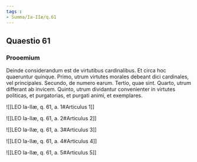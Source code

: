 ```yaml
---
tags : 
- Summa/Ia-IIæ/q.61
---
```


## Quaestio 61

### Prooemium

Deinde considerandum est de virtutibus cardinalibus. Et circa hoc quaeruntur quinque. Primo, utrum virtutes morales debeant dici cardinales, vel principales. Secundo, de numero earum. Tertio, quae sint. Quarto, utrum differant ab invicem. Quinto, utrum dividantur convenienter in virtutes politicas, et purgatorias, et purgati animi, et exemplares.

![[LEO Ia-IIæ, q. 61, a. 1#Articulus 1]]

![[LEO Ia-IIæ, q. 61, a. 2#Articulus 2]]

![[LEO Ia-IIæ, q. 61, a. 3#Articulus 3]]

![[LEO Ia-IIæ, q. 61, a. 4#Articulus 4]]

![[LEO Ia-IIæ, q. 61, a. 5#Articulus 5]]

